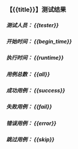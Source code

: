 ### 【{{title}}】测试结果
#####  测试人员： {{tester}}
#####  开始时间： {{begin_time}}
#####  执行时间： {{runtime}} 
#####  用例总数： {{all}}
#####  成功用例： {{success}}
#####  失败用例： {{fail}}
#####  错误用例： {{error}}
#####  跳过用例： {{skip}}